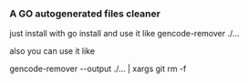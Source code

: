 ### A GO autogenerated files cleaner

just install with go install and use it like gencode-remover ./...

also you can use it like

gencode-remover --output ./... | xargs git rm -f
